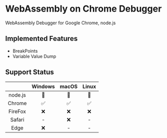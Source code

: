 # WebAssembly on Chrome Debugger

WebAssembly Debugger for Google Chrome, node.js

## Implemented Features

- BreakPoints
- Variable Value Dump

## Support Status

|| Windows | macOS | Linux |
| :--: | :--: | :--: | :--: |
| node.js | 🚧 | 🚧 | 🚧 |
| Chrome | ✅ | ✅ | ✅ |
| FireFox | ❌ | ❌ | ❌ |
| Safari | - | ❌ | - |
| Edge | ❌ | - | - |
